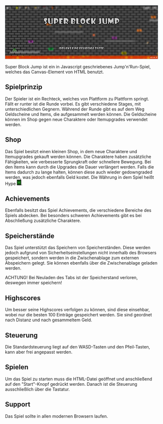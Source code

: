 ![Super Block Jump](readme_img/super_block_jump.png "Super Block Jump")

Super Block Jump ist ein in Javascript geschriebenes Jump'n'Run-Spiel, welches das Canvas-Element von HTML benutzt.

## Spielprinzip

Der Spieler ist ein Rechteck, welches von Plattform zu Plattform springt. Fällt er runter ist die Runde vorbei. Es gibt verschiedene Stages, mit unterschiedlichen Gegnern.
Während der Runde gibt es auf dem Weg Geldscheine und Items, die aufgesammelt werden können. Die Geldscheine können im Shop gegen neue Charaktere oder Itemupgrades verwendet werden.

## Shop

Das Spiel besitzt einen kleinen Shop, in dem neue Charaktere und Itemupgrades gekauft werden können. Die Charaktere haben zusätzliche Fähigkeiten, wie verbesserte Sprungkraft oder schnellere Bewegung. Bei den Items kann durch die Upgrades die Dauer verlängert werden.
Falls die Items dadurch zu lange halten, können diese auch wieder gedowngraded werden, was jedoch ebenfalls Geld kostet. Die Währung in dem Spiel heißt Hype ![Hype](readme_img/hype.png).

## Achievements

Ebenfalls besitzt das Spiel Achievements, die verschiedene Bereiche des Spiels abdecken. Bei besonders schweren Achievements gibt es bei Abschließung zusätzliche Charaktere.

## Speicherstände

Das Spiel unterstützt das Speichern von Speicherständen. Diese werden jedoch aufgrund von Sicherheitseinstellungen nicht innerhalb des Browsers gespeichert, sondern werden in die Zwischenablage zum externen Abspeichern gelegt. Sie können ebenfalls über die Zwischenablage geladen werden.

ACHTUNG! Bei Neuladen des Tabs ist der Speicherstand verloren, deswegen immer speichern!

## Highscores

Um besser seine Highscores verfolgen zu können, sind diese einsehbar, wobei nur die besten 100 Einträge gespeichert werden. Sie sind geordnet nach Distanz und nach gesammeltem Geld.

## Steuerung

Die Standardsteuerung liegt auf den WASD-Tasten und den Pfeil-Tasten, kann aber frei angepasst werden.

## Spielen

Um das Spiel zu starten muss die HTML-Datei geöffnet und anschließend auf den "Start"-Knopf gedrückt werden. Danach ist die Steuerung ausschließlich über die Tastatur.

## Support

Das Spiel sollte in allen modernen Browsern laufen.
